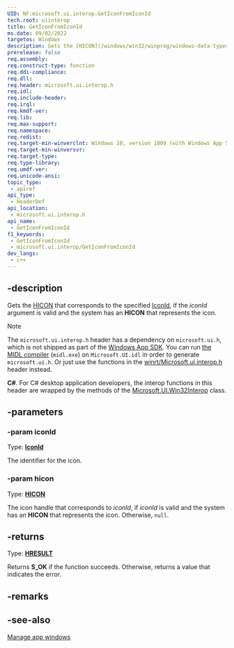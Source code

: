```yaml
---
UID: NF:microsoft.ui.interop.GetIconFromIconId
tech.root: uiinterop
title: GetIconFromIconId
ms.date: 09/02/2022
targetos: Windows
description: Gets the [HICON](/windows/win32/winprog/windows-data-types) that corresponds to the specified [IconId](/windows/windows-app-sdk/api/winrt/microsoft.ui.iconid), if the *iconId* argument is valid and the system has an **HICON** that represents the icon.
prerelease: false
req.assembly: 
req.construct-type: function
req.ddi-compliance: 
req.dll: 
req.header: microsoft.ui.interop.h
req.idl: 
req.include-header: 
req.irql: 
req.kmdf-ver: 
req.lib: 
req.max-support: 
req.namespace: 
req.redist: 
req.target-min-winverclnt: Windows 10, version 1809 (with Windows App SDK 1.0 Preview 1 or later)
req.target-min-winversvr: 
req.target-type: 
req.type-library: 
req.umdf-ver: 
req.unicode-ansi: 
topic_type:
 - apiref
api_type:
 - HeaderDef
api_location:
 - microsoft.ui.interop.h
api_name:
 - GetIconFromIconId
f1_keywords:
 - GetIconFromIconId
 - microsoft.ui.interop/GetIconFromIconId
dev_langs:
 - c++
---
```


## -description

Gets the [HICON](/windows/win32/winprog/windows-data-types) that corresponds to the specified [IconId](/windows/windows-app-sdk/api/winrt/microsoft.ui.iconid), if the *iconId* argument is valid and the system has an **HICON** that represents the icon.

> [!NOTE]
> The `microsoft.ui.interop.h` header has a dependency on `microsoft.ui.h`, which is not shipped as part of the [Windows App SDK](/windows/apps/windows-app-sdk/). You can run [the MIDL compiler](/windows/win32/midl/using-the-midl-compiler-2) (`midl.exe`) on `Microsoft.UI.idl` in order to generate `microsoft.ui.h`. Or just use the functions in the [winrt/Microsoft.ui.interop.h](../winrt-microsoft.ui.interop/index.md) header instead.

**C#**. For C# desktop application developers, the interop functions in this header are wrapped by the methods of the [Microsoft.UI.Win32Interop](/windows/apps/winui/winui3/cs-interop-apis/microsoft.ui/microsoft.ui.win32interop) class.

## -parameters

### -param iconId

Type: **[IconId](/windows/windows-app-sdk/api/winrt/microsoft.ui.iconid)**

The identifier for the icon.

### -param hicon

Type: **[HICON](/windows/win32/winprog/windows-data-types)**

The icon handle that corresponds to *iconId*, if *iconId* is valid and the system has an **HICON** that represents the icon. Otherwise, `null`.

## -returns

Type: **[HRESULT](/windows/win32/winprog/windows-data-types)**

Returns **S_OK** if the function succeeds. Otherwise, returns a value that indicates the error.

## -remarks

## -see-also

[Manage app windows](/windows/apps/windows-app-sdk/windowing/windowing-overview)
